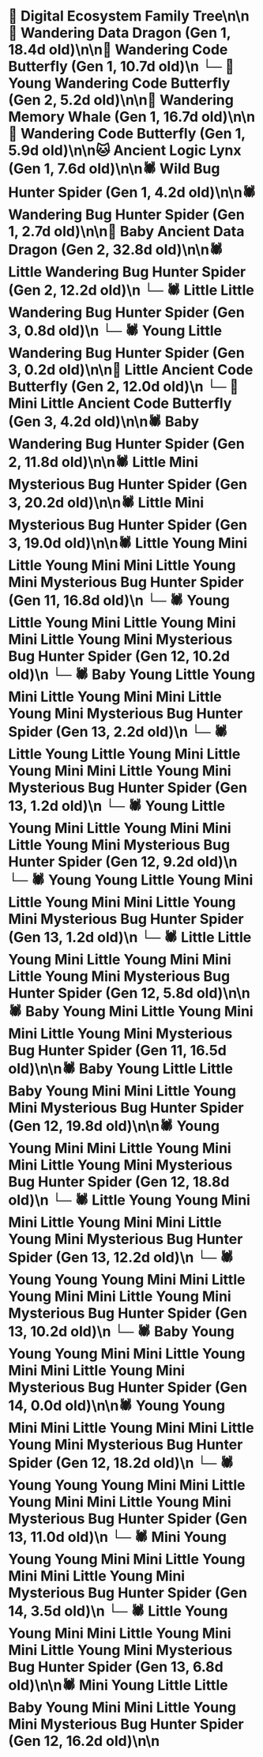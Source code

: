 # 🌳 Digital Ecosystem Family Tree\n\n🐉 Wandering Data Dragon (Gen 1, 18.4d old)\n\n🦋 Wandering Code Butterfly (Gen 1, 10.7d old)\n  └─ 🦋 Young Wandering Code Butterfly (Gen 2, 5.2d old)\n\n🐋 Wandering Memory Whale (Gen 1, 16.7d old)\n\n🦋 Wandering Code Butterfly (Gen 1, 5.9d old)\n\n🐱 Ancient Logic Lynx (Gen 1, 7.6d old)\n\n🕷️ Wild Bug Hunter Spider (Gen 1, 4.2d old)\n\n🕷️ Wandering Bug Hunter Spider (Gen 1, 2.7d old)\n\n🐉 Baby Ancient Data Dragon (Gen 2, 32.8d old)\n\n🕷️ Little Wandering Bug Hunter Spider (Gen 2, 12.2d old)\n  └─ 🕷️ Little Little Wandering Bug Hunter Spider (Gen 3, 0.8d old)\n  └─ 🕷️ Young Little Wandering Bug Hunter Spider (Gen 3, 0.2d old)\n\n🦋 Little Ancient Code Butterfly (Gen 2, 12.0d old)\n  └─ 🦋 Mini Little Ancient Code Butterfly (Gen 3, 4.2d old)\n\n🕷️ Baby Wandering Bug Hunter Spider (Gen 2, 11.8d old)\n\n🕷️ Little Mini Mysterious Bug Hunter Spider (Gen 3, 20.2d old)\n\n🕷️ Little Mini Mysterious Bug Hunter Spider (Gen 3, 19.0d old)\n\n🕷️ Little Young Mini Little Young Mini Mini Little Young Mini Mysterious Bug Hunter Spider (Gen 11, 16.8d old)\n  └─ 🕷️ Young Little Young Mini Little Young Mini Mini Little Young Mini Mysterious Bug Hunter Spider (Gen 12, 10.2d old)\n    └─ 🕷️ Baby Young Little Young Mini Little Young Mini Mini Little Young Mini Mysterious Bug Hunter Spider (Gen 13, 2.2d old)\n    └─ 🕷️ Little Young Little Young Mini Little Young Mini Mini Little Young Mini Mysterious Bug Hunter Spider (Gen 13, 1.2d old)\n  └─ 🕷️ Young Little Young Mini Little Young Mini Mini Little Young Mini Mysterious Bug Hunter Spider (Gen 12, 9.2d old)\n    └─ 🕷️ Young Young Little Young Mini Little Young Mini Mini Little Young Mini Mysterious Bug Hunter Spider (Gen 13, 1.2d old)\n  └─ 🕷️ Little Little Young Mini Little Young Mini Mini Little Young Mini Mysterious Bug Hunter Spider (Gen 12, 5.8d old)\n\n🕷️ Baby Young Mini Little Young Mini Mini Little Young Mini Mysterious Bug Hunter Spider (Gen 11, 16.5d old)\n\n🕷️ Baby Young Little Little Baby Young Mini Mini Little Young Mini Mysterious Bug Hunter Spider (Gen 12, 19.8d old)\n\n🕷️ Young Young Mini Mini Little Young Mini Mini Little Young Mini Mysterious Bug Hunter Spider (Gen 12, 18.8d old)\n  └─ 🕷️ Little Young Young Mini Mini Little Young Mini Mini Little Young Mini Mysterious Bug Hunter Spider (Gen 13, 12.2d old)\n  └─ 🕷️ Young Young Young Mini Mini Little Young Mini Mini Little Young Mini Mysterious Bug Hunter Spider (Gen 13, 10.2d old)\n    └─ 🕷️ Baby Young Young Young Mini Mini Little Young Mini Mini Little Young Mini Mysterious Bug Hunter Spider (Gen 14, 0.0d old)\n\n🕷️ Young Young Mini Mini Little Young Mini Mini Little Young Mini Mysterious Bug Hunter Spider (Gen 12, 18.2d old)\n  └─ 🕷️ Young Young Young Mini Mini Little Young Mini Mini Little Young Mini Mysterious Bug Hunter Spider (Gen 13, 11.0d old)\n    └─ 🕷️ Mini Young Young Young Mini Mini Little Young Mini Mini Little Young Mini Mysterious Bug Hunter Spider (Gen 14, 3.5d old)\n  └─ 🕷️ Little Young Young Mini Mini Little Young Mini Mini Little Young Mini Mysterious Bug Hunter Spider (Gen 13, 6.8d old)\n\n🕷️ Mini Young Little Little Baby Young Mini Mini Little Young Mini Mysterious Bug Hunter Spider (Gen 12, 16.2d old)\n\n